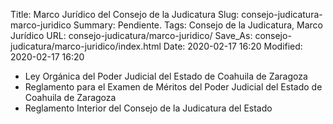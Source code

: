 Title: Marco Jurídico del Consejo de la Judicatura
Slug: consejo-judicatura-marco-juridico
Summary: Pendiente.
Tags: Consejo de la Judicatura, Marco Jurídico
URL: consejo-judicatura/marco-juridico/
Save_As: consejo-judicatura/marco-juridico/index.html
Date: 2020-02-17 16:20
Modified: 2020-02-17 16:20


* Ley Orgánica del Poder Judicial del Estado de Coahuila de Zaragoza
* Reglamento para el Examen de Méritos del Poder Judicial del Estado de Coahuila de Zaragoza
* Reglamento Interior del Consejo de la Judicatura del Estado
